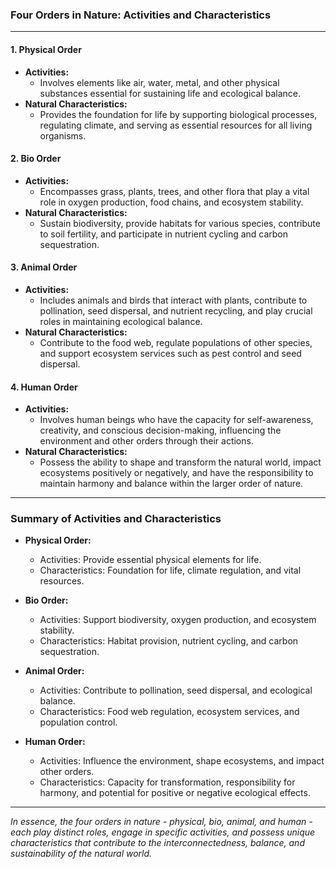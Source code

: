 ### Four Orders in Nature: Activities and Characteristics

---

#### 1. Physical Order

- **Activities:**
  - Involves elements like air, water, metal, and other physical substances essential for sustaining life and ecological balance.
- **Natural Characteristics:**
  - Provides the foundation for life by supporting biological processes, regulating climate, and serving as essential resources for all living organisms.

#### 2. Bio Order

- **Activities:**
  - Encompasses grass, plants, trees, and other flora that play a vital role in oxygen production, food chains, and ecosystem stability.
- **Natural Characteristics:**
  - Sustain biodiversity, provide habitats for various species, contribute to soil fertility, and participate in nutrient cycling and carbon sequestration.

#### 3. Animal Order

- **Activities:**
  - Includes animals and birds that interact with plants, contribute to pollination, seed dispersal, and nutrient recycling, and play crucial roles in maintaining ecological balance.
- **Natural Characteristics:**
  - Contribute to the food web, regulate populations of other species, and support ecosystem services such as pest control and seed dispersal.

#### 4. Human Order

- **Activities:**
  - Involves human beings who have the capacity for self-awareness, creativity, and conscious decision-making, influencing the environment and other orders through their actions.
- **Natural Characteristics:**
  - Possess the ability to shape and transform the natural world, impact ecosystems positively or negatively, and have the responsibility to maintain harmony and balance within the larger order of nature.

---

### Summary of Activities and Characteristics

- **Physical Order:**

  - Activities: Provide essential physical elements for life.
  - Characteristics: Foundation for life, climate regulation, and vital resources.

- **Bio Order:**

  - Activities: Support biodiversity, oxygen production, and ecosystem stability.
  - Characteristics: Habitat provision, nutrient cycling, and carbon sequestration.

- **Animal Order:**

  - Activities: Contribute to pollination, seed dispersal, and ecological balance.
  - Characteristics: Food web regulation, ecosystem services, and population control.

- **Human Order:**
  - Activities: Influence the environment, shape ecosystems, and impact other orders.
  - Characteristics: Capacity for transformation, responsibility for harmony, and potential for positive or negative ecological effects.

---

_In essence, the four orders in nature - physical, bio, animal, and human - each play distinct roles, engage in specific activities, and possess unique characteristics that contribute to the interconnectedness, balance, and sustainability of the natural world._
